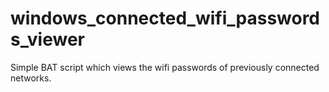 # windows_connected_wifi_passwords_viewer
Simple BAT script which views the wifi passwords of previously connected networks.

